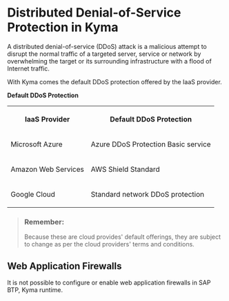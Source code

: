 <!-- loio5e13d59686384dc4aa6bb6d89219a997 -->

# Distributed Denial-of-Service Protection in Kyma

A distributed denial-of-service \(DDoS\) attack is a malicious attempt to disrupt the normal traffic of a targeted server, service or network by overwhelming the target or its surrounding infrastructure with a flood of Internet traffic.

With Kyma comes the default DDoS protection offered by the IaaS provider.

**Default DDoS Protection**


<table>
<tr>
<th valign="top">

IaaS Provider

</th>
<th valign="top">

Default DDoS Protection

</th>
</tr>
<tr>
<td valign="top">

Microsoft Azure

</td>
<td valign="top">

Azure DDoS Protection Basic service

</td>
</tr>
<tr>
<td valign="top">

Amazon Web Services

</td>
<td valign="top">

AWS Shield Standard

</td>
</tr>
<tr>
<td valign="top">

Google Cloud

</td>
<td valign="top">

Standard network DDoS protection

</td>
</tr>
</table>

> ### Remember:  
> Because these are cloud provides' default offerings, they are subject to change as per the cloud providers' terms and conditions.



<a name="loio5e13d59686384dc4aa6bb6d89219a997__section_gr1_l41_tzb"/>

## Web Application Firewalls

It is not possible to configure or enable web application firewalls in SAP BTP, Kyma runtime.

